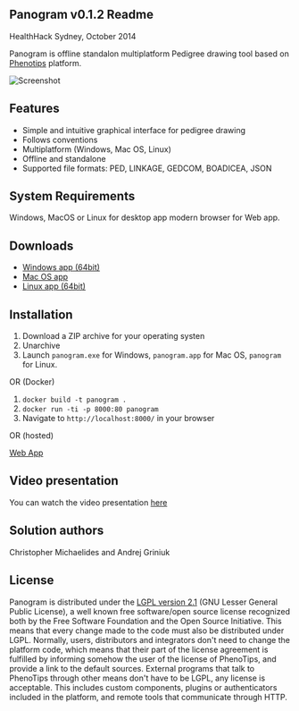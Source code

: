 ## Panogram v0.1.2 Readme
HealthHack Sydney, October 2014

Panogram is offline standalon multiplatform Pedigree drawing tool based on [Phenotips](https://github.com/phenotips/phenotips) platform.

![Screenshot](https://github.com/panogram/panogram/raw/master/resources/screenshot.jpg)

## Features

- Simple and intuitive graphical interface for pedigree drawing
- Follows conventions
- Multiplatform (Windows, Mac OS, Linux)
- Offline and standalone
- Supported file formats: PED, LINKAGE, GEDCOM, BOADICEA, JSON

## System Requirements

Windows, MacOS or Linux for desktop app modern browser for Web app.

## Downloads

 - [Windows app (64bit)](https://github.com/panogram/panogram/releases/download/0.1.2/panogram-0_1_2-windows-amd64.zip)
 - [Mac OS app](https://github.com/panogram/panogram/releases/download/0.1.2/panogram-0_1_2-macos.zip)
 - [Linux app (64bit)](https://github.com/panogram/panogram/releases/download/0.1.2/panogram-0_1_2-linux-amd64.tar.gz)

## Installation

1. Download a ZIP archive for your operating systen
2. Unarchive
3. Launch `panogram.exe` for Windows, `panogram.app` for Mac OS, `panogram` for Linux.

OR (Docker)

1. `docker build -t panogram .`
2. `docker run -ti -p 8000:80 panogram`
3. Navigate to `http://localhost:8000/` in your browser

OR (hosted)

[Web App](http://panogram.github.io/panogram)

## Video presentation

You can watch the video presentation [here](http://youtu.be/SOY9mx1irnY)

## Solution authors

Christopher Michaelides and Andrej Griniuk

## License

Panogram is distributed under the [LGPL version 2.1](http://www.gnu.org/licenses/lgpl-2.1.html) (GNU Lesser General Public License), a well known free software/open source license recognized both by the Free Software Foundation and the Open Source Initiative.
This means that every change made to the code must also be distributed under LGPL. Normally, users, distributors and integrators don't need to change the platform code, which means that their part of the license agreement is fulfilled by informing somehow the user of the license of PhenoTips, and provide a link to the default sources. External programs that talk to PhenoTips through other means don't have to be LGPL, any license is acceptable. This includes custom components, plugins or authenticators included in the platform, and remote tools that communicate through HTTP.
